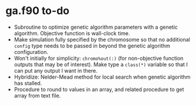 # ga.f90 to-do

- Subroutine to optimize genetic algorithm parameters with a genetic algorithm. Objective function is wall-clock time.
- Make simulation fully specified by the chromosome so that no additional `config` type needs to be passed in beyond the genetic algorithm configuration.
- Won't initially for simplicity: `chromo%out(:)` (for non-objective function outputs that may be of interest). Make type a `class(*)` variable so that I can put any output I want in there.
- Hybridize: Nelder-Mead method for local search when genetic algorithm has stalled.
- Procedure to round to values in an array, and related procedure to get array from text file.
